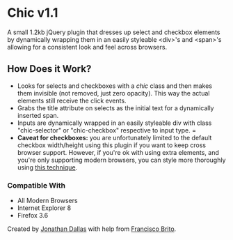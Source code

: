 <h1>Chic v1.1</h1>
A small 1.2kb jQuery plugin that dresses up select and checkbox elements by dynamically wrapping them in an easily styleable &lt;div&gt;'s and &lt;span&gt;'s allowing for a consistent look and feel across browsers.

<h2>How Does it Work?</h2>
<ul><li>Looks for selects and checkboxes with a <i>chic</i> class and then makes them invisible (not removed, just zero opacity). This way the actual elements still receive the click events.
<li>Grabs the title attribute on selects as the initial text for a dynamically inserted span.
<li>Inputs are dynamically wrapped in an easily styleable div with class "chic-selector" or "chic-checkbox" respective to input type.
=<li><strong>Caveat for checkboxes:</strong> you are unfortunately limited to the default checkbox width/height using this plugin if you want to keep cross browser support. However, if you're ok with using extra elements,
and you're only supporting modern browsers, you can style more thoroughly using <a href="http://webdesign.tutsplus.com/tutorials/htmlcss-tutorials/quick-tip-easy-css3-checkboxes-and-radio-buttons/">this technique</a>.</ul>

<h3>Compatible With</h3>
<ul><li>All Modern Browsers</li>
		<li>Internet Explorer 8</li>
		<li>Firefox 3.6</li></ul>		

Created by <a href="http://jwdallas.com" target="_blank">Jonathan Dallas</a> with help from <a href="http://darkgoyle.com/">Francisco Brito</a>.
